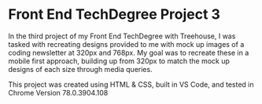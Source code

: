 # Front End TechDegree Project 3
 In the third project of my Front End TechDegree with Treehouse, I was tasked with recreating designs provided to me with mock up images of a coding newsletter at 320px and 768px. My goal was to recreate these in a mobile first approach, building up from 320px to match the mock up designs of each size through media queries. 
 
This project was created using HTML & CSS, built in VS Code, and tested in Chrome Version 78.0.3904.108

